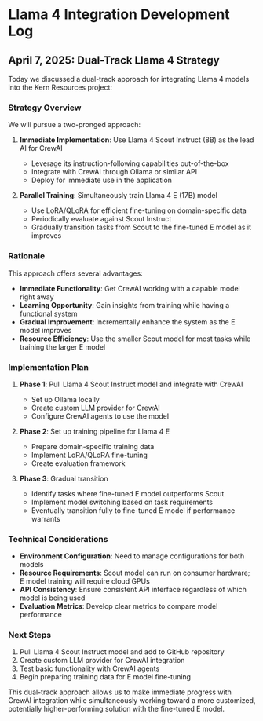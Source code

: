 # Llama 4 Integration Development Log

## April 7, 2025: Dual-Track Llama 4 Strategy

Today we discussed a dual-track approach for integrating Llama 4 models into the Kern Resources project:

### Strategy Overview

We will pursue a two-pronged approach:

1. **Immediate Implementation**: Use Llama 4 Scout Instruct (8B) as the lead AI for CrewAI
   - Leverage its instruction-following capabilities out-of-the-box
   - Integrate with CrewAI through Ollama or similar API
   - Deploy for immediate use in the application

2. **Parallel Training**: Simultaneously train Llama 4 E (17B) model
   - Use LoRA/QLoRA for efficient fine-tuning on domain-specific data
   - Periodically evaluate against Scout Instruct
   - Gradually transition tasks from Scout to the fine-tuned E model as it improves

### Rationale

This approach offers several advantages:

- **Immediate Functionality**: Get CrewAI working with a capable model right away
- **Learning Opportunity**: Gain insights from training while having a functional system
- **Gradual Improvement**: Incrementally enhance the system as the E model improves
- **Resource Efficiency**: Use the smaller Scout model for most tasks while training the larger E model

### Implementation Plan

1. **Phase 1**: Pull Llama 4 Scout Instruct model and integrate with CrewAI
   - Set up Ollama locally
   - Create custom LLM provider for CrewAI
   - Configure CrewAI agents to use the model

2. **Phase 2**: Set up training pipeline for Llama 4 E
   - Prepare domain-specific training data
   - Implement LoRA/QLoRA fine-tuning
   - Create evaluation framework

3. **Phase 3**: Gradual transition
   - Identify tasks where fine-tuned E model outperforms Scout
   - Implement model switching based on task requirements
   - Eventually transition fully to fine-tuned E model if performance warrants

### Technical Considerations

- **Environment Configuration**: Need to manage configurations for both models
- **Resource Requirements**: Scout model can run on consumer hardware; E model training will require cloud GPUs
- **API Consistency**: Ensure consistent API interface regardless of which model is being used
- **Evaluation Metrics**: Develop clear metrics to compare model performance

### Next Steps

1. Pull Llama 4 Scout Instruct model and add to GitHub repository
2. Create custom LLM provider for CrewAI integration
3. Test basic functionality with CrewAI agents
4. Begin preparing training data for E model fine-tuning

This dual-track approach allows us to make immediate progress with CrewAI integration while simultaneously working toward a more customized, potentially higher-performing solution with the fine-tuned E model.
